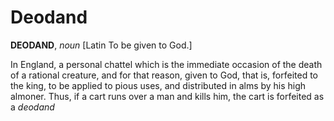 # Deodand

**DEODAND**, _noun_ \[Latin To be given to God.\]

In England, a personal chattel which is the immediate occasion of the death of a rational creature, and for that reason, given to God, that is, forfeited to the king, to be applied to pious uses, and distributed in alms by his high almoner. Thus, if a cart runs over a man and kills him, the cart is forfeited as a _deodand_